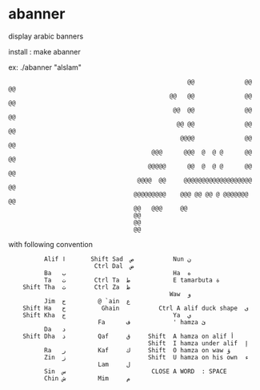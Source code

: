 # abanner
display arabic banners

install : make abanner

ex: ./abanner "alslam"

                                                      @@              @@   @@   
                                                 @@   @@              @@   @@   
                                                  @@  @@              @@   @@   
                                                   @@ @@              @@   @@   
                                                    @@@@              @@   @@   
                                            @@@      @@@  @  @ @      @@   @@   
                                           @@@@@      @@  @  @ @      @@   @@   
                                        @@@@  @@     @@@@@@@@@@@@@@@@@@@   @@   
                                       @@@@@@@@@    @@@ @@ @@ @ @@@@@@@    @@   
                                       @@   @@@     @@                          
                                       @@                                       
                                       @@                                       
                                       @@
                                       
with following convention

              Alif ا       Shift Sad  ص           Nun ن 
                            Ctrl Dal  ض
              Ba   ب                              Ha  ه 
              Ta   ت        Ctrl Ta  ط            E tamarbuta ة 
        Shift Tha  ث        Ctrl Za  ظ
                                                 Waw  و
              Jim  ج         @ `ain  ع 
        Shift Ha   ح          Ghain           Ctrl A alif duck shape  ى
        Shift Kha  ج                              Ya  ي
                             Fa      ف            ' hamza ئ 
              Da   د                             
        Shift Dha  ذ         Qaf     ق     Shift  A hamza on alif أ 
                                           Shift  I hamza under alif  إ
              Ra   ر         Kaf     ك     Shift  O hamza on waw ؤ 
              Zin  ز                       Shift  U hamza on his own  ء
                             Lam     ل
              Sin  س                        CLOSE A WORD  : SPACE
              Chin ش         Mim     م                        

